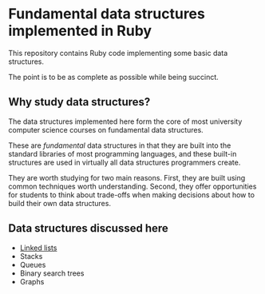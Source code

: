 # Fundamental data structures implemented in Ruby

This repository contains Ruby code implementing some basic data structures.

The point is to be as complete as possible while being succinct.

## Why study data structures?

The data structures implemented here form the core of most university computer
science courses on fundamental data structures.

These are _fundamental_ data structures in that they are built into the
standard libraries of most programming languages, and these built-in structures
are used in virtually all data structures programmers create.

They are worth studying for two main reasons. First, they are built using
common techniques worth understanding. Second, they offer opportunities for
students to think about trade-offs when making decisions about how to build
their own data structures.

## Data structures discussed here

- [Linked lists](linked_lists)
- Stacks
- Queues
- Binary search trees
- Graphs
